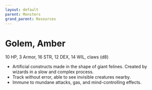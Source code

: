 ```yaml
---
layout: default
parent: Monsters
grand_parent: Resources
---
```


# Golem, Amber

10 HP, 3 Armor, 16 STR, 12 DEX, 14 WIL, claws (d8)  

- Artificial constructs made in the shape of giant felines. Created by wizards in a slow and complex process.  
- Track without error, able to see invisible creatures nearby.  
- Immune to mundane attacks, gas, and mind-controlling effects.  


